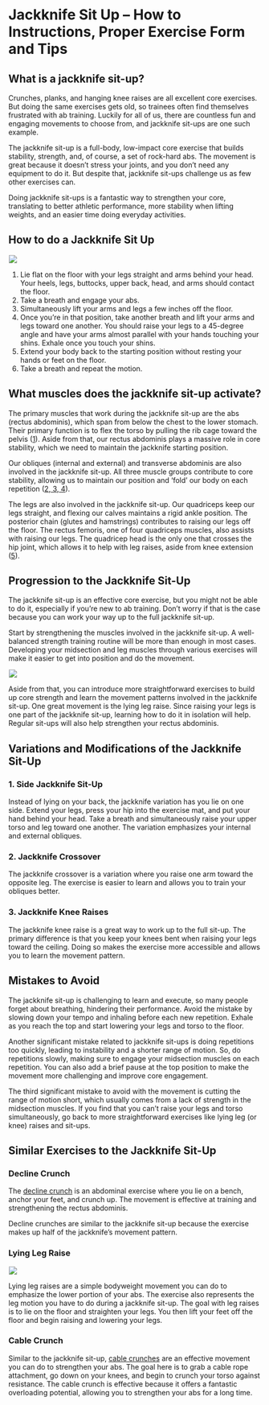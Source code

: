 # Jackknife Sit Up – How to Instructions, Proper Exercise Form and Tips

## What is a jackknife sit-up?

Crunches, planks, and hanging knee raises are all excellent core exercises. But doing the same exercises gets old, so trainees often find themselves frustrated with ab training. Luckily for all of us, there are countless fun and engaging movements to choose from, and jackknife sit-ups are one such example.

The jackknife sit-up is a full-body, low-impact core exercise that builds stability, strength, and, of course, a set of rock-hard abs. The movement is great because it doesn’t stress your joints, and you don’t need any equipment to do it. But despite that, jackknife sit-ups challenge us as few other exercises can. 

Doing jackknife sit-ups is a fantastic way to strengthen your core, translating to better athletic performance, more stability when lifting weights, and an easier time doing everyday activities.

## How to do a Jackknife Sit Up

![](data:image/gif;base64,R0lGODlhAQABAAAAACH5BAEKAAEALAAAAAABAAEAAAICTAEAOw==)![](https://www.hevyapp.com/wp-content/uploads/05071301-jackknife-sit-up_small.jpg)

  1. Lie flat on the floor with your legs straight and arms behind your head. Your heels, legs, buttocks, upper back, head, and arms should contact the floor.
  2. Take a breath and engage your abs.
  3. Simultaneously lift your arms and legs a few inches off the floor.
  4. Once you’re in that position, take another breath and lift your arms and legs toward one another. You should raise your legs to a 45-degree angle and have your arms almost parallel with your hands touching your shins. Exhale once you touch your shins.
  5. Extend your body back to the starting position without resting your hands or feet on the floor.
  6. Take a breath and repeat the motion.

## What muscles does the jackknife sit-up activate?

The primary muscles that work during the jackknife sit-up are the abs (rectus abdominis), which span from below the chest to the lower stomach. Their primary function is to flex the torso by pulling the rib cage toward the pelvis ([1](https://www.physio-pedia.com/Rectus_Abdominis)). Aside from that, our rectus abdominis plays a massive role in core stability, which we need to maintain the jackknife starting position.

Our obliques (internal and external) and transverse abdominis are also involved in the jackknife sit-up. All three muscle groups contribute to core stability, allowing us to maintain our position and ‘fold’ our body on each repetition ([2](https://www.physio-pedia.com/External_Abdominal_Oblique),[ 3](https://www.physio-pedia.com/Internal_Abdominal_Oblique),[ 4](https://www.physio-pedia.com/Transversus_Abdominis)). 

The legs are also involved in the jackknife sit-up. Our quadriceps keep our legs straight, and flexing our calves maintains a rigid ankle position. The posterior chain (glutes and hamstrings) contributes to raising our legs off the floor. The rectus femoris, one of four quadriceps muscles, also assists with raising our legs. The quadricep head is the only one that crosses the hip joint, which allows it to help with leg raises, aside from knee extension ([5](https://www.physio-pedia.com/Rectus_Femoris)).

## Progression to the Jackknife Sit-Up 

The jackknife sit-up is an effective core exercise, but you might not be able to do it, especially if you’re new to ab training. Don’t worry if that is the case because you can work your way up to the full jackknife sit-up. 

Start by strengthening the muscles involved in the jackknife sit-up. A well-balanced strength training routine will be more than enough in most cases. Developing your midsection and leg muscles through various exercises will make it easier to get into position and do the movement.

![](data:image/gif;base64,R0lGODlhAQABAAAAACH5BAEKAAEALAAAAAABAAEAAAICTAEAOw==)![](https://www.hevyapp.com/wp-content/uploads/DSC03885-1024x683.jpg)

Aside from that, you can introduce more straightforward exercises to build up core strength and learn the movement patterns involved in the jackknife sit-up. One great movement is the lying leg raise. Since raising your legs is one part of the jackknife sit-up, learning how to do it in isolation will help. Regular sit-ups will also help strengthen your rectus abdominis.

## Variations and Modifications of the Jackknife Sit-Up

### 1\. Side Jackknife Sit-Up

Instead of lying on your back, the jackknife variation has you lie on one side. Extend your legs, press your hip into the exercise mat, and put your hand behind your head. Take a breath and simultaneously raise your upper torso and leg toward one another. The variation emphasizes your internal and external obliques.

### 2\. Jackknife Crossover

The jackknife crossover is a variation where you raise one arm toward the opposite leg. The exercise is easier to learn and allows you to train your obliques better.

### 3\. Jackknife Knee Raises

The jackknife knee raise is a great way to work up to the full sit-up. The primary difference is that you keep your knees bent when raising your legs toward the ceiling. Doing so makes the exercise more accessible and allows you to learn the movement pattern.

## Mistakes to Avoid

The jackknife sit-up is challenging to learn and execute, so many people forget about breathing, hindering their performance. Avoid the mistake by slowing down your tempo and inhaling before each new repetition. Exhale as you reach the top and start lowering your legs and torso to the floor.

Another significant mistake related to jackknife sit-ups is doing repetitions too quickly, leading to instability and a shorter range of motion. So, do repetitions slowly, making sure to engage your midsection muscles on each repetition. You can also add a brief pause at the top position to make the movement more challenging and improve core engagement.

The third significant mistake to avoid with the movement is cutting the range of motion short, which usually comes from a lack of strength in the midsection muscles. If you find that you can’t raise your legs and torso simultaneously, go back to more straightforward exercises like lying leg (or knee) raises and sit-ups.

## Similar Exercises to the Jackknife Sit-Up 

### Decline Crunch

The [decline crunch](https://www.hevyapp.com/exercises/how-to-decline-crunch/) is an abdominal exercise where you lie on a bench, anchor your feet, and crunch up. The movement is effective at training and strengthening the rectus abdominis.

Decline crunches are similar to the jackknife sit-up because the exercise makes up half of the jackknife’s movement pattern.

### Lying Leg Raise

![](data:image/gif;base64,R0lGODlhAQABAAAAACH5BAEKAAEALAAAAAABAAEAAAICTAEAOw==)![](https://www.hevyapp.com/wp-content/uploads/DSC03883-1024x683.jpg)

Lying leg raises are a simple bodyweight movement you can do to emphasize the lower portion of your abs. The exercise also represents the leg motion you have to do during a jackknife sit-up. The goal with leg raises is to lie on the floor and straighten your legs. You then lift your feet off the floor and begin raising and lowering your legs. 

### Cable Crunch

Similar to the jackknife sit-up, [cable crunches](https://www.hevyapp.com/exercises/how-to-cable-crunch/) are an effective movement you can do to strengthen your abs. The goal here is to grab a cable rope attachment, go down on your knees, and begin to crunch your torso against resistance. The cable crunch is effective because it offers a fantastic overloading potential, allowing you to strengthen your abs for a long time.